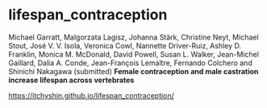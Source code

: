 # lifespan_contraception

Michael Garratt, Malgorzata Lagisz, Johanna Stärk, Christine Neyt, Michael Stout, José V. V. Isola, Veronica Cowl, Nannette Driver-Ruiz, Ashley D. Franklin, Monica M. McDonald, David Powell, Susan L. Walker, Jean-Michel Gaillard, Dalia A. Conde, Jean-François Lemaître, Fernando Colchero and Shinichi Nakagawa (submitted) **Female contraception and male castration increase lifespan across vertebrates** 

https://itchyshin.github.io/lifespan_contraception/

